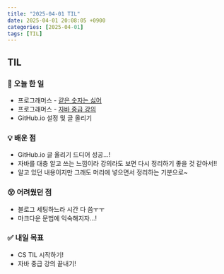 ```yaml
---
title: "2025-04-01 TIL"
date: 2025-04-01 20:08:05 +0900
categories: [2025-04-01]
tags: [TIL]
---
```

## TIL
### 📌 오늘 한 일
- 프로그래머스 - [같은 숫자는 싫어](https://school.programmers.co.kr/learn/courses/30/lessons/12906)
- 프로그래머스 - [자바 중급 강의](https://school.programmers.co.kr/learn/courses/9/9-%EC%9E%90%EB%B0%94-%EC%A4%91%EA%B8%89)
- GitHub.io 설정 및 글 올리기


### 💡 배운 점
- GitHub.io 글 올리기 드디어 성공...!
- 자바를 대충 알고 쓰는 느낌이라 강의라도 보면 다시 정리하기 좋을 것 같아서!!
- 알고 있던 내용이지만 그래도 머리에 넣으면서 정리하는 기분으로~


### 😵 어려웠던 점
- 블로그 세팅하느라 시간 다 씀ㅜㅜ
- 마크다운 문법에 익숙해지자...!


### ✅ 내일 목표
- CS TIL 시작하기!
- 자바 중급 강의 끝내기!
